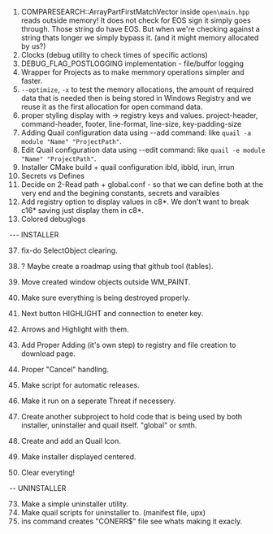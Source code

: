01. COMPARESEARCH::ArrayPartFirstMatchVector inside `open\main.hpp` reads outside memory!
	It does not check for EOS sign it simply goes through. Those string do have EOS.
	But when we're checking against a string thats longer we simply bypass it. (and it might memory allocated by us?)
04. Clocks (debug utility to check times of specific actions)
05. DEBUG_FLAG_POSTLOGGING implementation - file/buffor logging
09. Wrapper for Projects as to make memmory operations simpler and faster.
10. `--optimize`, `-x` to test the memory allocations, the amount of required data that is needed 
	then is being stored in Windows Registry and we reuse it as the first allocation for open command data.
12. proper styling display with -> registry keys and values.
	project-header, command-header, footer, line-format, line-size, key-padding-size
14. Adding Quail configuration data using --add command: like `quail -a module "Name" "ProjectPath"`.
15. Edit Quail configuration data using --edit command: like `quail -e module "Name" "ProjectPath"`.
17. Installer CMake build + quail configuration ibld, ibbld, irun, irrun
18. Secrets vs Defines
19. Decide on 2-Read path + global.conf - so that we can define both at the very end and the begining constants, secrets and varaibles
21. Add registry option to display values in c8*. We don't want to break c16* saving just display them in c8*.
28. Colored debuglogs

--- INSTALLER

37. fix-do SelectObject clearing.

39. ? Maybe create a roadmap using that github tool (tables).
40. Move created window objects outside WM_PAINT.
41. Make sure everything is being destroyed properly.
53. Next button HIGHLIGHT and connection to eneter key.
54. Arrows and Highlight with them.
67. Add Proper Adding (it's own step) to registry and file creation to download page.
68. Proper "Cancel" handling.
69. Make script for automatic releases.
75. Make it run on a seperate Threat if necessery.

38. Create another subproject to hold code that is being used by both installer, uninstaller and quail itself. "global" or smth.
66. Create and add an Quail Icon.
71. Make installer displayed centered.
72. Clear everyting!

-- UNINSTALLER

73. Make a simple uninstaller utility.
74. Make quail scripts for uninstaller to. (manifest file, upx) 
76. ins command creates "CONERR$" file see whats making it exacly.
